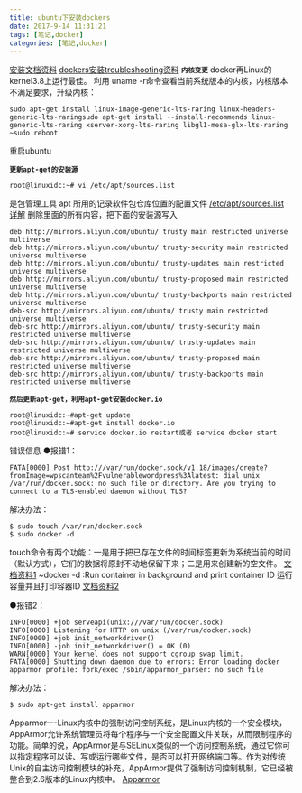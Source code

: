 ```yaml
---
title: ubuntu下安装dockers
date: 2017-9-14 11:31:21
tags: [笔记,docker]
categories: [笔记,docker]
---
```


[安装文档资料](http://www.linuxidc.com/Linux/2015-04/116051.htm)
[dockers安装troubleshooting资料](http://blog.csdn.net/quuqu/article/details/51488966)
**`内核变更`**
docker再Linux的kernel3.8上运行最佳。
利用 uname -r命令查看当前系统版本的内核，内核版本不满足要求，升级内核：
```vim
sudo apt-get install linux-image-generic-lts-raring linux-headers-generic-lts-raringsudo apt-get install --install-recommends linux-generic-lts-raring xserver-xorg-lts-raring libgl1-mesa-glx-lts-raring
~sudo reboot 
```
重启ubuntu

**`更新apt-get的安装源`**
```vim
root@linuxidc:~# vi /etc/apt/sources.list
```
是包管理工具 apt 所用的记录软件包仓库位置的配置文件
[/etc/apt/sources.list 详解](http://blog.csdn.net/gong_xucheng/article/details/53886271)
删除里面的所有内容，把下面的安装源写入

```vim
deb http://mirrors.aliyun.com/ubuntu/ trusty main restricted universe multiverse
deb http://mirrors.aliyun.com/ubuntu/ trusty-security main restricted universe multiverse
deb http://mirrors.aliyun.com/ubuntu/ trusty-updates main restricted universe multiverse
deb http://mirrors.aliyun.com/ubuntu/ trusty-proposed main restricted universe multiverse
deb http://mirrors.aliyun.com/ubuntu/ trusty-backports main restricted universe multiverse
deb-src http://mirrors.aliyun.com/ubuntu/ trusty main restricted universe multiverse
deb-src http://mirrors.aliyun.com/ubuntu/ trusty-security main restricted universe multiverse
deb-src http://mirrors.aliyun.com/ubuntu/ trusty-updates main restricted universe multiverse
deb-src http://mirrors.aliyun.com/ubuntu/ trusty-proposed main restricted universe multiverse
deb-src http://mirrors.aliyun.com/ubuntu/ trusty-backports main restricted universe multiverse
```

**`然后更新apt-get，利用apt-get安装docker.io`**
```vim
root@linuxidc:~#apt-get update
root@linuxidc:~#apt-get install docker.io
root@linuxidc:~# service docker.io restart或者 service docker start
```

错误信息 
●报错1：
```vim
FATA[0000] Post http:///var/run/docker.sock/v1.18/images/create?fromImage=wpscanteam%2Fvulnerablewordpress%3Alatest: dial unix /var/run/docker.sock: no such file or directory. Are you trying to connect to a TLS-enabled daemon without TLS?
```
解决办法：
```vim
$ sudo touch /var/run/docker.sock
$ sudo docker -d
```

touch命令有两个功能：一是用于把已存在文件的时间标签更新为系统当前的时间（默认方式），它们的数据将原封不动地保留下来；二是用来创建新的空文件。
[文档资料1](http://man.linuxde.net/touch)
~docker -d :Run container in background and print container ID 运行容量并且打印容器ID
[文档资料2](http://www.cnblogs.com/go2bed/p/5703117.html)


●报错2：
```vim
INFO[0000] +job serveapi(unix:///var/run/docker.sock) 
INFO[0000] Listening for HTTP on unix (/var/run/docker.sock) 
INFO[0000] +job init_networkdriver() 
INFO[0000] -job init_networkdriver() = OK (0) 
WARN[0000] Your kernel does not support cgroup swap limit. 
FATA[0000] Shutting down daemon due to errors: Error loading docker apparmor profile: fork/exec /sbin/apparmor_parser: no such file
```

解决办法：
```vim
$ sudo apt-get install apparmor
```
Apparmor---Linux内核中的强制访问控制系统，是Linux内核的一个安全模块，AppArmor允许系统管理员将每个程序与一个安全配置文件关联，从而限制程序的功能。简单的说，AppArmor是与SELinux类似的一个访问控制系统，通过它你可以指定程序可以读、写或运行哪些文件，是否可以打开网络端口等。作为对传统Unix的自主访问控制模块的补充，AppArmor提供了强制访问控制机制，它已经被整合到2.6版本的Linux内核中。
[Apparmor](http://www.cnblogs.com/-Lei/archive/2013/02/24/2923947.html)

